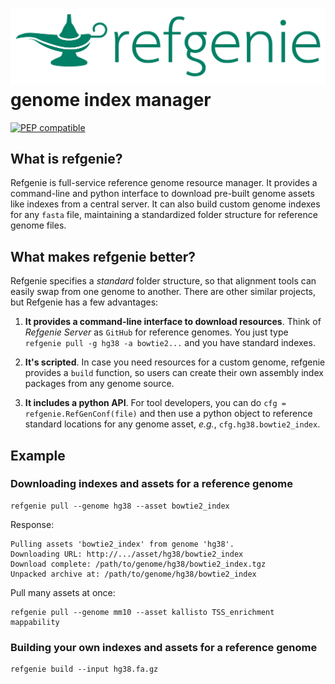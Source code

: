 
# <img src="img/refgenie_logo.svg" class="img-header"> genome index manager

[![PEP compatible](http://pepkit.github.io/img/PEP-compatible-green.svg)](http://pepkit.github.io)

## What is refgenie?

Refgenie is full-service reference genome resource manager. It provides a command-line and python interface to download pre-built genome assets like indexes from a central server. It can also build custom genome indexes for any `fasta` file, maintaining a standardized folder structure for reference genome files.

## What makes refgenie better?

Refgenie specifies a *standard* folder structure, so that alignment tools can easily swap from one genome to another. There are other similar projects, but Refgenie has a few advantages:

1. **It provides a command-line interface to download resources**. Think of *Refgenie Server* as `GitHub` for reference genomes. You just type `refgenie pull -g hg38 -a bowtie2...` and you have standard indexes.

2. **It's scripted**. In case you need resources for a custom genome, refgenie provides a `build` function, so users can create their own assembly index packages from any genome source.

3. **It includes a python API**. For tool developers, you can do `cfg = refgenie.RefGenConf(file)` and then use a python object to reference standard locations for any genome asset, *e.g.*, `cfg.hg38.bowtie2_index`.



## Example

### Downloading indexes and assets for a reference genome


```console
refgenie pull --genome hg38 --asset bowtie2_index
```

Response:
```console
Pulling assets 'bowtie2_index' from genome 'hg38'.
Downloading URL: http://.../asset/hg38/bowtie2_index
Download complete: /path/to/genome/hg38/bowtie2_index.tgz
Unpacked archive at: /path/to/genome/hg38/bowtie2_index
```

Pull many assets at once:
```console
refgenie pull --genome mm10 --asset kallisto TSS_enrichment mappability
```

### Building your own indexes and assets for a reference genome


```console
refgenie build --input hg38.fa.gz
```

